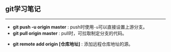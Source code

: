 ## git学习笔记
---
+ **git push -u origin master** : push时使用`-u`可以直接设置上游分支。
+ **git pull origin master** : pull时，可拉取制定分支的代码。
- **git remote add origin [仓库地址]** : 添加远程仓库地址的源。
